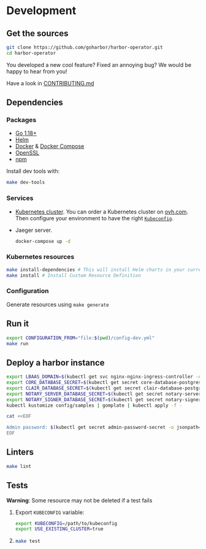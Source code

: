 # Development

## Get the sources

```bash
git clone https://github.com/goharbor/harbor-operator.git
cd harbor-operator
```

You developed a new cool feature? Fixed an annoying bug? We would be happy to hear from you!

Have a look in [CONTRIBUTING.md](https://github.com/goharbor/harbor-operator/blob/main/CONTRIBUTING.md)

## Dependencies

### Packages

- [Go 1.18+](https://golang.org/)
- [Helm](https://helm.sh/)
- [Docker](https://docker.com) & [Docker Compose](https://docs.docker.com/compose/install/)
- [OpenSSL](https://www.openssl.org/)
- [npm](https://docs.npmjs.com/downloading-and-installing-node-js-and-npm)

Install dev tools with:

```bash
make dev-tools
```

### Services

- [Kubernetes cluster](https://kubernetes.io). You can order a Kubernetes cluster on [ovh.com](https://www.ovh.com/fr/public-cloud/kubernetes/). Then configure your environment to have the right [`Kubeconfig`](https://kubernetes.io/docs/concepts/configuration/organize-cluster-access-kubeconfig/).
- Jaeger server.
  
  ```bash
  docker-compose up -d
  ```

### Kubernetes resources

```bash
make install-dependencies # This will install Helm charts in your current cluster
make install # Install Custom Resource Definition
```

### Configuration

Generate resources using `make generate`

## Run it

```bash
export CONFIGURATION_FROM="file:$(pwd)/config-dev.yml"
make run
```

## Deploy a harbor instance

```bash
export LBAAS_DOMAIN=$(kubectl get svc nginx-nginx-ingress-controller -o jsonpath={.status.loadBalancer.ingress[0].hostname})
export CORE_DATABASE_SECRET=$(kubectl get secret core-database-postgresql -o jsonpath={.data.postgresql-password} | base64 --decode)
export CLAIR_DATABASE_SECRET=$(kubectl get secret clair-database-postgresql -o jsonpath={.data.postgresql-password} | base64 --decode)
export NOTARY_SERVER_DATABASE_SECRET=$(kubectl get secret notary-server-database-postgresql -o jsonpath={.data.postgresql-password} | base64 --decode)
export NOTARY_SIGNER_DATABASE_SECRET=$(kubectl get secret notary-signer-database-postgresql -o jsonpath={.data.postgresql-password} | base64 --decode)
kubectl kustomize config/samples | gomplate | kubectl apply -f -

cat <<EOF

Admin password: $(kubectl get secret admin-password-secret -o jsonpath={.data.password} | base64 --decode)
EOF
```

## Linters

```bash
make lint
```

## Tests

__Warning__: Some resource may not be deleted if a test fails

 1. Export `KUBECONFIG` variable:

    ```bash
    export KUBECONFIG=/path/to/kubeconfig
    export USE_EXISTING_CLUSTER=true
    ```

 2. ```bash
    make test
    ```

